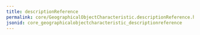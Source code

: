 ```yaml
---
title: descriptionReference
permalink: core/GeographicalObjectCharacteristic.descriptionReference.html
jsonid: core_geographicalobjectcharacteristic_descriptionreference
---
```

